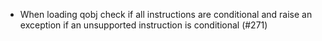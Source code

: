 -   When loading qobj check if all instructions are conditional and raise an
    exception if an unsupported instruction is conditional (\#271)
